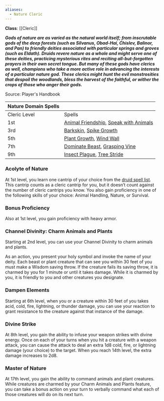 ```yaml
---
aliases:
  - Nature Cleric
---
```

**Class**: [[Cleric]] 

**_Gods of nature are as varied as the natural world itself; from inscrutable gods of the deep forests (such as Silvanus, Obad-Hai, Chislev, Balinor, and Pan) to friendly deities associated with particular springs and groves (such as Eldath). Druids revere nature as a whole and might serve one of these deities, practicing mysterious rites and reciting all-but-forgotten prayers in their own secret tongue. But many of these gods have clerics as well, champions who take a more active role in advancing the interests of a particular nature god. These clerics might hunt the evil monstrosities that despoil the woodlands, bless the harvest of the faithful, or wither the crops of those who anger their gods._**

Source: Player's Handbook

|Nature Domain Spells|   |
|---|---|
|Cleric Level|Spells|
|1st|[Animal Friendship](http://dnd5e.wikidot.com/spell:animal-friendship), [Speak with Animals](http://dnd5e.wikidot.com/spell:speak-with-animals)|
|3rd|[Barkskin](http://dnd5e.wikidot.com/spell:barkskin), [Spike Growth](http://dnd5e.wikidot.com/spell:spike-growth)|
|5th|[Plant Growth](http://dnd5e.wikidot.com/spell:plant-growth), [Wind Wall](http://dnd5e.wikidot.com/spell:wind-wall)|
|7th|[Dominate Beast](http://dnd5e.wikidot.com/spell:dominate-beast), [Grasping Vine](http://dnd5e.wikidot.com/spell:grasping-vine)|
|9th|[Insect Plague](http://dnd5e.wikidot.com/spell:insect-plague), [Tree Stride](http://dnd5e.wikidot.com/spell:tree-stride)|

### Acolyte of Nature

At 1st level, you learn one cantrip of your choice from the [druid spell list](http://dnd5e.wikidot.com/spells:druid). This cantrip counts as a cleric cantrip for you, but it doesn’t count against the number of cleric cantrips you know. You also gain proficiency in one of the following skills of your choice: Animal Handling, Nature, or Survival.

### Bonus Proficiency

Also at 1st level, you gain proficiency with heavy armor.

### Channel Divinity: Charm Animals and Plants

Starting at 2nd level, you can use your Channel Divinity to charm animals and plants.

As an action, you present your holy symbol and invoke the name of your deity. Each beast or plant creature that can see you within 30 feet of you must make a Wisdom saving throw. If the creature fails its saving throw, it is charmed by you for 1 minute or until it takes damage. While it is charmed by you, it is friendly to you and other creatures you designate.

### Dampen Elements

Starting at 6th level, when you or a creature within 30 feet of you takes acid, cold, fire, lightning, or thunder damage, you can use your reaction to grant resistance to the creature against that instance of the damage.

### Divine Strike

At 8th level, you gain the ability to infuse your weapon strikes with divine energy. Once on each of your turns when you hit a creature with a weapon attack, you can cause the attack to deal an extra 1d8 cold, fire, or lightning damage (your choice) to the target. When you reach 14th level, the extra damage increases to 2d8.

### Master of Nature

At 17th level, you gain the ability to command animals and plant creatures. While creatures are charmed by your Charm Animals and Plants feature, you can take a bonus action on your turn to verbally command what each of those creatures will do on its next turn.